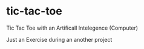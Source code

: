 # tic-tac-toe
Tic Tac Toe with an Artificall Intelegence (Computer)


Just an Exercise during an another project
